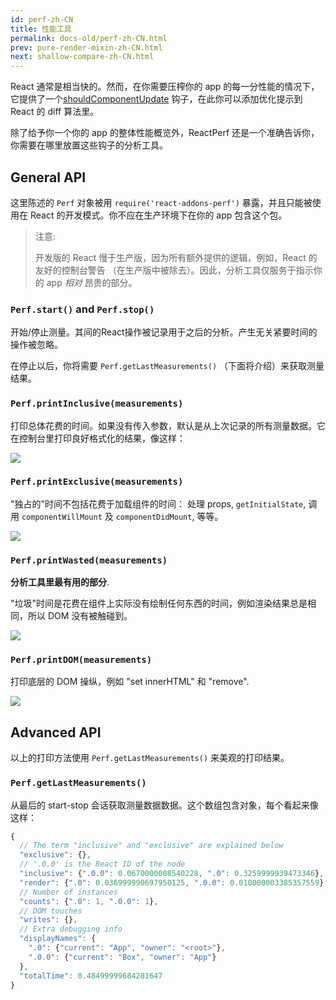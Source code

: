 ```yaml
---
id: perf-zh-CN
title: 性能工具
permalink: docs-old/perf-zh-CN.html
prev: pure-render-mixin-zh-CN.html
next: shallow-compare-zh-CN.html
---
```


React 通常是相当快的。然而，在你需要压榨你的 app 的每一分性能的情况下，它提供了一个[shouldComponentUpdate](/react/docs/component-specs.html#updating-shouldcomponentupdate) 钩子，在此你可以添加优化提示到 React 的 diff 算法里。

除了给予你一个你的 app 的整体性能概览外，ReactPerf 还是一个准确告诉你，你需要在哪里放置这些钩子的分析工具。

## General API

这里陈述的 `Perf` 对象被用 `require('react-addons-perf')` 暴露，并且只能被使用在 React 的开发模式。你不应在生产环境下在你的 app 包含这个包。

> 注意:
>
> 开发版的 React 慢于生产版，因为所有额外提供的逻辑，例如，React 的友好的控制台警告 （在生产版中被除去）。因此，分析工具仅服务于指示你的 app _相对_ 昂贵的部分。

### `Perf.start()` and `Perf.stop()`
开始/停止测量。其间的React操作被记录用于之后的分析。产生无关紧要时间的操作被忽略。

在停止以后，你将需要 `Perf.getLastMeasurements()` （下面将介绍）来获取测量结果。

### `Perf.printInclusive(measurements)`
打印总体花费的时间。如果没有传入参数，默认是从上次记录的所有测量数据。它在控制台里打印良好格式化的结果，像这样：

![](/react/img/docs/perf-inclusive.png)

### `Perf.printExclusive(measurements)`
"独占的"时间不包括花费于加载组件的时间： 处理 props, `getInitialState`, 调用 `componentWillMount` 及 `componentDidMount`, 等等。

![](/react/img/docs/perf-exclusive.png)

### `Perf.printWasted(measurements)`

**分析工具里最有用的部分**.

"垃圾"时间是花费在组件上实际没有绘制任何东西的时间，例如渲染结果总是相同，所以 DOM 没有被触碰到。

![](/react/img/docs/perf-wasted.png)

### `Perf.printDOM(measurements)`
打印底层的 DOM 操纵，例如 "set innerHTML" 和 "remove".

![](/react/img/docs/perf-dom.png)

## Advanced API

以上的打印方法使用 `Perf.getLastMeasurements()` 来美观的打印结果。

### `Perf.getLastMeasurements()`
从最后的 start-stop 会话获取测量数据数据。这个数组包含对象，每个看起来像这样：

```js
{
  // The term "inclusive" and "exclusive" are explained below
  "exclusive": {},
  // '.0.0' is the React ID of the node
  "inclusive": {".0.0": 0.0670000008540228, ".0": 0.3259999939473346},
  "render": {".0": 0.036999990697950125, ".0.0": 0.010000003385357559},
  // Number of instances
  "counts": {".0": 1, ".0.0": 1},
  // DOM touches
  "writes": {},
  // Extra debugging info
  "displayNames": {
    ".0": {"current": "App", "owner": "<root>"},
    ".0.0": {"current": "Box", "owner": "App"}
  },
  "totalTime": 0.48499999684281647
}
```
